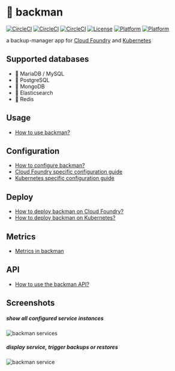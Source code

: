 # :minidisc: backman

[![CircleCI](https://circleci.com/gh/swisscom/backman/tree/master.svg?style=shield)](https://circleci.com/gh/swisscom/backman/?branch=master)
[![CircleCI](https://img.shields.io/github/workflow/status/swisscom/backman/snyk%20golang%20scan?label=snyk%20code)](https://github.com/swisscom/backman/actions/workflows/snyk-golang.yml)
[![CircleCI](https://img.shields.io/github/workflow/status/swisscom/backman/snyk%20container%20scan?label=snyk%20container)](https://github.com/swisscom/backman/actions/workflows/snyk-container.yml)
[![License](https://img.shields.io/badge/license-Apache--2.0-lightgrey)](https://github.com/swisscom/backman/blob/master/LICENSE)
[![Platform](https://img.shields.io/badge/platform-Cloud%20Foundry-lightblue)](https://cloudfoundry.org/)
[![Platform](https://img.shields.io/badge/platform-Kubernetes-blue)](https://kubernetes.io/)

a backup-manager app for [Cloud Foundry](https://www.cloudfoundry.org/) and [Kubernetes](https://kubernetes.io/)

## Supported databases

- 🐬 MariaDB / MySQL
- 🐘 PostgreSQL
- 🥭 MongoDB
- 🌸 Elasticsearch
- 🏮 Redis

## Usage

- [How to use backman?](/docs/usage.md)

## Configuration

- [How to configure backman?](/docs/configuration.md)
- [Cloud Foundry specific configuration guide](/docs/cloudfoundry/configuration.md)
- [Kubernetes specific configuration guide](/docs/kubernetes/configuration.md)

## Deploy

- [How to deploy backman on Cloud Foundry?](/docs/cloudfoundry/deployment.md)
- [How to deploy backman on Kubernetes?](/docs/kubernetes/deployment.md)

## Metrics

- [Metrics in backman](/docs/metrics.md)

## API

- [How to use the backman API?](/docs/usage.md#the-api)

## Screenshots

##### show all configured service instances

![backman services](/static/images/backman_services_listing.png "backman services")

##### display service, trigger backups or restores

![backman service](/static/images/backman_service_view.png "backman service")
